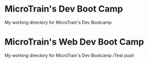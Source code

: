 # MicroTrain's Dev Boot Camp
My working directory for MicroTrain's Dev Bootcamp
# MicroTrain's Web Dev Boot Camp
My working directory for MicroTrain's Dev Bootcamp
/Test push
